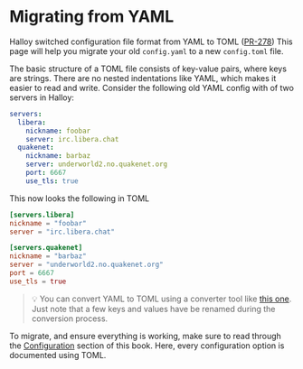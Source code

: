 # Migrating from YAML

Halloy switched configuration file format from YAML to TOML ([PR-278](https://github.com/squidowl/halloy/pull/278))
This page will help you migrate your old `config.yaml` to a new `config.toml` file. 

The basic structure of a TOML file consists of key-value pairs, where keys are strings. There are no nested indentations like YAML, which makes it easier to read and write. Consider the following old YAML config with of two servers in Halloy:

```yaml
servers:
  libera:
    nickname: foobar
    server: irc.libera.chat
  quakenet:
    nickname: barbaz
    server: underworld2.no.quakenet.org
    port: 6667
    use_tls: true
```

This now looks the following in TOML

```toml
[servers.libera]
nickname = "foobar"
server = "irc.libera.chat"

[servers.quakenet]
nickname = "barbaz"
server = "underworld2.no.quakenet.org"
port = 6667
use_tls = true
```

> 💡 You can convert YAML to TOML using a converter tool like [this one](https://transform.tools/yaml-to-toml). Just note that a few keys and values have be renamed during the conversion process.

To migrate, and ensure everything is working, make sure to read through the [Configuration](../configuration) section of this book. Here, every configuration option is documented using TOML.